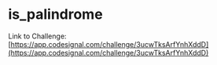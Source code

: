 # is_palindrome

Link to Challenge: [https://app.codesignal.com/challenge/3ucwTksArfYnhXddD](https://app.codesignal.com/challenge/3ucwTksArfYnhXddD)